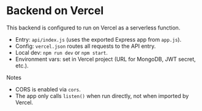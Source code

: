 # Backend on Vercel

This backend is configured to run on Vercel as a serverless function.

- Entry: `api/index.js` (uses the exported Express app from `app.js`).
- Config: `vercel.json` routes all requests to the API entry.
- Local dev: `npm run dev` or `npm start`.
- Environment vars: set in Vercel project (URL for MongoDB, JWT secret, etc.).

Notes
- CORS is enabled via `cors`.
- The app only calls `listen()` when run directly, not when imported by Vercel.
